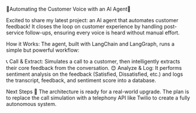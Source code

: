 🙌Automating the Customer Voice with an AI Agent🙌

Excited to share my latest project: an AI agent that automates customer feedback! It closes the loop on customer experience by handling post-service follow-ups, ensuring every voice is heard without manual effort.

How it Works: The agent, built with LangChain and LangGraph, runs a simple but powerful workflow:

📞 Call & Extract: Simulates a call to a customer, then intelligently extracts their core feedback from the conversation.
😊 Analyze & Log: It performs sentiment analysis on the feedback (Satisfied, Dissatisfied, etc.) and logs the transcript, feedback, and sentiment score into a database.

Next Steps 🚀 The architecture is ready for a real-world upgrade. The plan is to replace the call simulation with a telephony API like Twilio to create a fully autonomous system.
